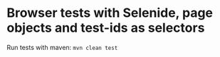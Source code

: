 # Browser tests with Selenide, page objects and test-ids as selectors

Run tests with maven: `mvn clean test`